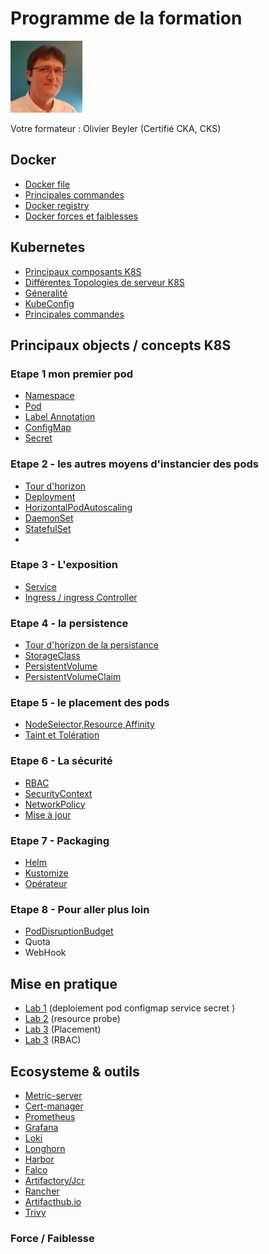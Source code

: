 # Programme de la formation
![](images/olivier.png)

Votre formateur : Olivier Beyler (Certifié CKA, CKS)

## Docker
- [Docker file](Chapitres/DockerFile.md)
- [Principales commandes](Chapitres/DockerCommand.md)
- [Docker registry](Chapitres/DockerRegistry.md) 
- [Docker forces et faiblesses](Chapitres/DockerForceFaiblesse.md)

## Kubernetes
- [Principaux composants K8S](Chapitres/PrincipauxComposants.md)
- [Différentes Topologies de serveur K8S](Chapitres/TopologieK8S.md)
- [Géneralité](Chapitres/Generalite.md)
- [KubeConfig](Chapitres/KubeConfig.md)
- [Principales commandes](Chapitres/Commandes.md)

## Principaux objects / concepts K8S
### Etape 1 mon premier pod
- [Namespace](Chapitres/Namespace.md)
- [Pod](Chapitres/Pod.md)
- [Label Annotation](Chapitres/LabelAnnotation.md) 
- [ConfigMap](Chapitres/ConfigMap.md) 
- [Secret](Chapitres/Secret.md)

### Etape 2 - les autres moyens d'instancier des pods
- [Tour d'horizon](Chapitres/Workload.md)
- [Deployment](Chapitres/Deployment.md)
- [HorizontalPodAutoscaling](Chapitres/HorizontalPodAutoScaling.md)
- [DaemonSet](Chapitres/Daemonset.md)
- [StatefulSet](Chapitres/StatefulSet.md)
- 

### Etape 3 - L'exposition
- [Service](Chapitres/Service.md)
- [Ingress / ingress Controller](Chapitres/Ingress.md)

### Etape 4 - la persistence
- [Tour d'horizon de la persistance](Chapitres/Persistence.md)
- [StorageClass](Chapitres/StorageClass.md)
- [PersistentVolume](Chapitres/PersistentVolume.md)
- [PersistentVolumeClaim](Chapitres/PersistentVolumeClaim.md)
 
### Etape 5 - le placement des pods
- [NodeSelector,Resource,Affinity](Chapitres/PodPlacement.md)
- [Taint et Tolération](Chapitres/Taint.md)

### Etape 6 - La sécurité
- [RBAC](Chapitres/RBAC.md)
- [SecurityContext](Chapitres/SecurityContext.md)
- [NetworkPolicy](Chapitres/NetworkPolicy.md)
- [Mise à jour](Chapitres/Maj.md) 

### Etape 7 - Packaging
- [Helm](Tools/Helm)
- [Kustomize](Tools/Kustomize.md)
- [Opérateur]( Tools/Operateur.md)

### Etape 8 - Pour aller plus loin
- [PodDisruptionBudget](Chapitres/PodDisruptionBudget.md)
- Quota
- WebHook

## Mise en pratique
- [Lab 1](Exercices/Lab-001.md) (deploiement pod configmap service secret )  
- [Lab 2](Exercices/Lab-002.md) (resource probe)
- [Lab 3](Exercices/Lab-003.md) (Placement)
- [Lab 3](Exercices/Lab-005.md) (RBAC)

## Ecosysteme & outils


- [Metric-server](Tools/MetricServer)
- [Cert-manager](Tools/CertManager.md)
- [Prometheus](Tools/Prometheus.md)
- [Grafana](Tools/Grafana.md)
- [Loki](Tools/Loki.md)
- [Longhorn](Tools/Longhorn.md)
- [Harbor](Tools/Harbor.md)
- [Falco](Tools/Falco.md)
- [Artifactory/Jcr](Tools/Artifactory.md)
- [Rancher](Tools/Rancher.md)
- [Artifacthub.io](https://artifacthub.io)
- [Trivy](Tools/Trivy.md)
### Force / Faiblesse


